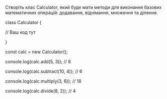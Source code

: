 Створіть клас Calculator, який буде мати методи для виконання базових математичних операцій: додавання, віднімання, множення та ділення.

class Calculator {

 // Ваш код тут

}

const calc = new Calculator();

console.log(calc.add(5, 3)); // 8

console.log(calc.subtract(10, 4)); // 6

console.log(calc.multiply(3, 6)); // 18

console.log(calc.divide(8, 2)); // 4
